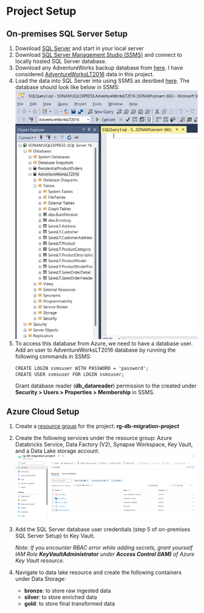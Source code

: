 # Project Setup

## On-premises SQL Server Setup
1. Download [SQL Server](https://go.microsoft.com/fwlink/?linkid=799011&clcid=0x409&culture=en-us&country=us) and start in your local server
2. Download [SQL Server Management Studio (SSMS)](https://learn.microsoft.com/en-us/sql/ssms/download-sql-server-management-studio-ssms?view=sql-server-ver16) and connect to locally hosted SQL Server database. 
3. Download any AdventureWorks backup database from [here](https://github.com/Microsoft/sql-server-samples/releases/tag/adventureworks). I have considered [AdventureWorksLT2016](https://github.com/Microsoft/sql-server-samples/releases/download/adventureworks/AdventureWorksLT2016.bak) data in this project.
4. Load the data into SQL Server into using SSMS as desribed [here](https://learn.microsoft.com/en-us/sql/samples/adventureworks-install-configure?view=sql-server-ver16&tabs=ssms#restore-to-sql-server). The database should look like below in SSMS:
![SSMS_DB_snapshot](./img/ssms_db_snapshot.png)
5. To access this database from Azure, we need to have a database user. Add an user to AdventureWorksLT2016 database by running the following commands in SSMS:
    ```
    CREATE LOGIN ssmsuser WITH PASSWORD = 'password';
    CREATE USER ssmsuser FOR LOGIN ssmsuser;
    ```
    Grant database reader (**db_datareader**) permission to the created under **Security > Users > Properties > Membership** in SSMS.


## Azure Cloud Setup
1. Create a [resource group](https://learn.microsoft.com/en-us/azure/azure-resource-manager/management/manage-resource-groups-portal#what-is-a-resource-group) for the project: **rg-db-migration-project**
2. Create the following services under the resource group: Azure Databricks Service, Data Factory (V2), Synapse Workspace, Key Vault, and a Data Lake storage account. 
![Resource Group Snapshot](./img/rg-snapshot.png)
3. Add the SQL Server database user credentials (step 5 of on-premises SQL Server Setup) to Key Vault.

    *Note: If you encounter RBAC error while adding secrets, grant yourself IAM Role **KeyVaultAdministrator** under **Access Control (IAM)** of Azure Key Vault resource.*
4. Navigate to data lake resource and create the following containers under Data Storage:
    - __bronze__: to store raw ingested data
    - __silver__: to store enriched data
    - __gold__: to store final transformed data

